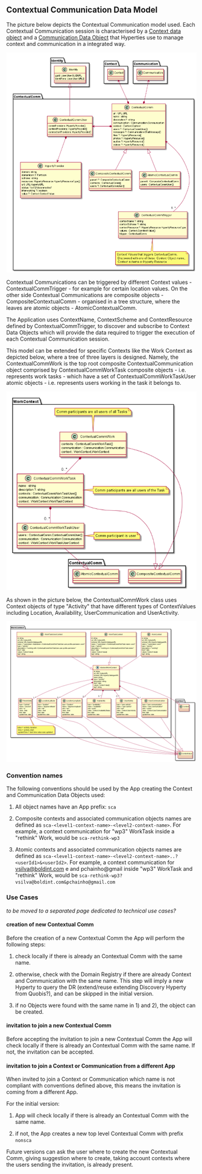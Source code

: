 ## Contextual Communication Data Model

The picture below depicts the Contextual Communication model used.
Each Contextual Communication session is characterised by a [Context data object]() and a [Communication Data Object]() that Hyperties use to manage context and communication in a integrated way.

![Contextual Communication model](contextual-communication-design.png)

Contextual Communications can be triggered by different Context values - ContextualCommTrigger - for example for certain location values. On the other side Contextual Communications are composite objects - CompositeContextualComm - organised in a tree structure, where the leaves are atomic objects - AtomicContextualComm.

The Application uses ContextName, ContextScheme and ContextResource defined by ContextualCommTrigger,  to discover and subscribe to Context Data Objects which will provide the data required to trigger the execution of each Contextual Communication session.

This model can be extended for specific Contexts like the Work Context as depicted below, where a tree of three layers is designed. Namely, the ContextualCommWork is the top root composite ContextualCommunication object comprised by ContextualCommWorkTask composite objects - i.e. represents work tasks - which have a set of ContextualCommWorkTaskUser atomic objects - i.e. represents users working in the task it belongs to.

![Contextual Work Communication model](contextual-work-comm.png)

As shown in the picture below, the ContextualCommWork class uses Context objects of type "Activity" that have different types of ContextValues including Location, Availability, UserCommunication and UserActivity.


![Work Context model](work-context.png)

### Convention names

The following conventions should be used by the App creating the Context and Communication Data Objects used:

1. All object names have an App prefix: `sca`  

2. Composite contexts and associated communication objects names are defined as `sca-<level1-context-name>-<level2-context-name>`. For example, a context communication for  "wp3" WorkTask inside a "rethink" Work, would be `sca-rethink-wp3`

2. Atomic contexts and associated communication objects names are defined as `sca-<level1-context-name>-<level2-context-name>..?<userId1>&<userId2>`. For example, a context communication for vsilva@boldint.com e and pchainho@gmail inside "wp3" WorkTask and "rethink" Work, would be `sca-rethink-wp3?vsilva@boldint.com&pchainho@gmail.com`

### Use Cases
*to be moved to a separated page dedicated to technical use cases?*

#### creation of new Contextual Comm

Before the creation of a new Contextual Comm the App will perform the following steps:

1. check locally if there is already an Contextual Comm with the same name.

2. otherwise, check with the Domain Registry if there are already Context and Communication with the same name. This step will imply a new Hyperty to query the DR (extend/reuse extending Discovery Hyperty from Quobis?), and can be skipped in the initial version.

3. if no Objects were found with the same name in 1) and 2), the object can be created.

#### invitation to join a new Contextual Comm

Before accepting the invitation to join a new Contextual Comm the App will check locally if there is already an Contextual Comm with the same name. If not, the invitation can be accepted.

#### invitation to join a Context or Communication from a different App

When invited to join a Context or Communication which name is not compliant with conventions defined above, this means the invitation is coming from a different App.

For the initial version:

1. App will check locally if there is already an Contextual Comm with the same name.

2. if not, the App creates a new top level Contextual Comm with prefix `nonsca`

Future versions can ask the user where to create the new Contextual Comm, giving suggestion where to create, taking account contexts where the users sending the invitation, is already present.
